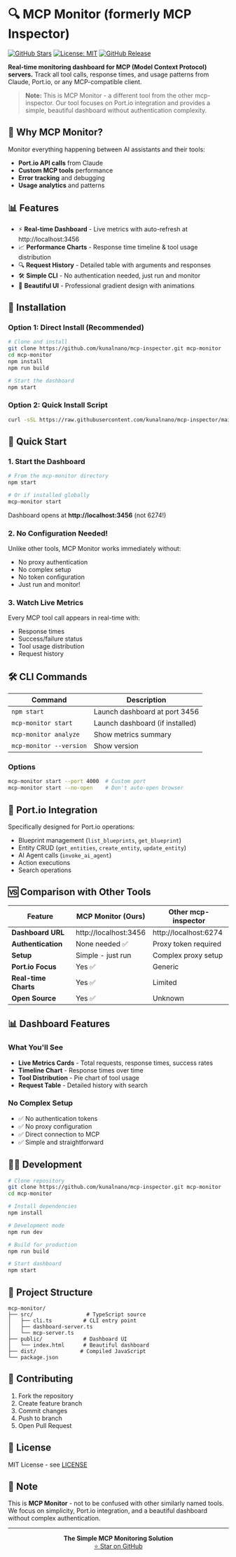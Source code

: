 # 🔍 MCP Monitor (formerly MCP Inspector)

[![GitHub Stars](https://img.shields.io/github/stars/kunalnano/mcp-inspector)](https://github.com/kunalnano/mcp-inspector/stargazers)
[![License: MIT](https://img.shields.io/badge/License-MIT-blue.svg)](https://opensource.org/licenses/MIT)
[![GitHub Release](https://img.shields.io/github/v/release/kunalnano/mcp-inspector)](https://github.com/kunalnano/mcp-inspector/releases)

**Real-time monitoring dashboard for MCP (Model Context Protocol) servers.** Track all tool calls, response times, and usage patterns from Claude, Port.io, or any MCP-compatible client.

> **Note:** This is MCP Monitor - a different tool from the other mcp-inspector. Our tool focuses on Port.io integration and provides a simple, beautiful dashboard without authentication complexity.

## 🎯 Why MCP Monitor?

Monitor everything happening between AI assistants and their tools:
- **Port.io API calls** from Claude
- **Custom MCP tools** performance  
- **Error tracking** and debugging
- **Usage analytics** and patterns

## 📊 Features

- ⚡ **Real-time Dashboard** - Live metrics with auto-refresh at http://localhost:3456
- 📈 **Performance Charts** - Response time timeline & tool usage distribution  
- 🔍 **Request History** - Detailed table with arguments and responses
- 🛠️ **Simple CLI** - No authentication needed, just run and monitor
- 🎨 **Beautiful UI** - Professional gradient design with animations

## 🚀 Installation

### Option 1: Direct Install (Recommended)

```bash
# Clone and install
git clone https://github.com/kunalnano/mcp-inspector.git mcp-monitor
cd mcp-monitor
npm install
npm run build

# Start the dashboard
npm start
```

### Option 2: Quick Install Script

```bash
curl -sSL https://raw.githubusercontent.com/kunalnano/mcp-inspector/main/install.sh | bash
```

## 📖 Quick Start

### 1. Start the Dashboard

```bash
# From the mcp-monitor directory
npm start

# Or if installed globally
mcp-monitor start
```

Dashboard opens at **http://localhost:3456** (not 6274!)

### 2. No Configuration Needed!

Unlike other tools, MCP Monitor works immediately without:
- No proxy authentication
- No complex setup
- No token configuration
- Just run and monitor!

### 3. Watch Live Metrics

Every MCP tool call appears in real-time with:
- Response times
- Success/failure status
- Tool usage distribution
- Request history

## 🛠️ CLI Commands

| Command | Description |
|---------|-------------|
| `npm start` | Launch dashboard at port 3456 |
| `mcp-monitor start` | Launch dashboard (if installed) |
| `mcp-monitor analyze` | Show metrics summary |
| `mcp-monitor --version` | Show version |

### Options

```bash
mcp-monitor start --port 4000  # Custom port
mcp-monitor start --no-open    # Don't auto-open browser
```

## 🔌 Port.io Integration

Specifically designed for Port.io operations:
- Blueprint management (`list_blueprints`, `get_blueprint`)
- Entity CRUD (`get_entities`, `create_entity`, `update_entity`)  
- AI Agent calls (`invoke_ai_agent`)
- Action executions
- Search operations

## 🆚 Comparison with Other Tools

| Feature | MCP Monitor (Ours) | Other mcp-inspector |
|---------|-------------------|---------------------|
| **Dashboard URL** | http://localhost:3456 | http://localhost:6274 |
| **Authentication** | None needed ✅ | Proxy token required |
| **Setup** | Simple - just run | Complex proxy setup |
| **Port.io Focus** | Yes ✅ | Generic |
| **Real-time Charts** | Yes ✅ | Limited |
| **Open Source** | Yes ✅ | Unknown |

## 📊 Dashboard Features

### What You'll See
- **Live Metrics Cards** - Total requests, response times, success rates
- **Timeline Chart** - Response times over time
- **Tool Distribution** - Pie chart of tool usage
- **Request Table** - Detailed history with search

### No Complex Setup
- ✅ No authentication tokens
- ✅ No proxy configuration  
- ✅ Direct connection to MCP
- ✅ Simple and straightforward

## 🧑‍💻 Development

```bash
# Clone repository
git clone https://github.com/kunalnano/mcp-inspector.git mcp-monitor
cd mcp-monitor

# Install dependencies
npm install

# Development mode
npm run dev

# Build for production
npm run build

# Start dashboard
npm start
```

## 📁 Project Structure

```
mcp-monitor/
├── src/                 # TypeScript source
│   ├── cli.ts          # CLI entry point
│   ├── dashboard-server.ts
│   └── mcp-server.ts
├── public/             # Dashboard UI
│   └── index.html      # Beautiful dashboard
├── dist/              # Compiled JavaScript
└── package.json
```

## 🤝 Contributing

1. Fork the repository
2. Create feature branch
3. Commit changes
4. Push to branch
5. Open Pull Request

## 📄 License

MIT License - see [LICENSE](LICENSE)

## 🙏 Note

This is **MCP Monitor** - not to be confused with other similarly named tools. We focus on simplicity, Port.io integration, and a beautiful dashboard without complex authentication.

---

<p align="center">
  <b>The Simple MCP Monitoring Solution</b><br>
  <a href="https://github.com/kunalnano/mcp-inspector">⭐ Star on GitHub</a>
</p>